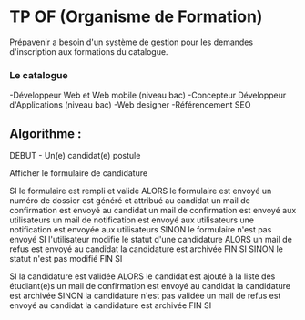# TP OF (Organisme de Formation)

Prépavenir a besoin d'un système de gestion pour les demandes d'inscription aux formations du catalogue.

### Le catalogue


-Développeur Web et Web mobile (niveau bac)
-Concepteur Développeur d'Applications (niveau bac)
-Web designer 
-Référencement SEO 

## Algorithme :


DEBUT - Un(e) candidat(e) postule

Afficher le formulaire de candidature

SI le formulaire est rempli et valide ALORS 
    le formulaire est envoyé
    un numéro de dossier est généré et attribué au candidat
    un mail de confirmation est envoyé au candidat
    un mail de confirmation est envoyé aux utilisateurs
    un mail de notification est envoyé aux utilisateurs
    une notification est envoyée aux utilisateurs
SINON
    le formulaire n'est pas envoyé
SI l'utilisateur modifie le statut d'une candidature ALORS
        un mail de refus est envoyé au candidat
        la candidature est archivée
    FIN SI
SINON
    le statut n'est pas modifié
FIN SI

SI la candidature est validée ALORS
    le candidat est ajouté à la liste des étudiant(e)s
    un mail de confirmation est envoyé au candidat
    la candidature est archivée
SINON
    la candidature n'est pas validée
    un mail de refus est envoyé au candidat
    la candidature est archivée
FIN SI